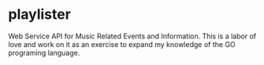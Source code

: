 # playlister
Web Service API for Music Related Events and Information. This is a labor of love and work on it as an exercise to expand my knowledge of the GO programing language.
